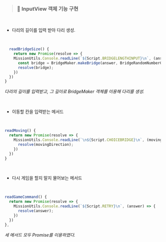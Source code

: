 > ### 🚀 InputView 객체 기능 구현      

<br>



- 다리의 길이를 입력 받아 다리 생성.    
<br> 

  ```js
    readBridgeSize() {
      return new Promise(resolve => {
      MissionUtils.Console.readLine(`${Script.BRIDGELENGTHINPUT}\n`, (answer) => {
        const bridge = BridgeMaker.makeBridge(answer, BridgeRandomNumberGenerator);
        resolve(bridge);
      })
    })
  }
  ```
  *다리의 길이를 입력받고, 그 길이로 BridgeMaker 객체를 이용해 다리를 생성.*  
  

<br>   


- 이동할 칸을 입력받는 메서드   
<br>

  ```js
  readMoving() {
    return new Promise(resolve => {
      MissionUtils.Console.readLine(`\n${Script.CHOICEBRIDGE}\n`, (movingDirection) => {
        resolve(movingDirection);
      })
    })
  }
  ```   



<br>

- 다시 게임을 할지 말지 물어보는 메서드
<br>


  ```js
  readGameCommand() {
    return new Promise(resolve => {
      MissionUtils.Console.readLine(`${Script.RETRY}\n`, (answer) => {
        resolve(answer);
      })
    })
  },
  ```   

  *세 메서드 모두 Promise를 이용하였다.*    

  
  


